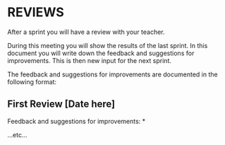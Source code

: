 # REVIEWS
After a sprint you will have a review with your teacher.

During this meeting you will show the results of the last sprint.
In this document you will write down the feedback and suggestions for improvements.
This is then new input for the next sprint.

The feedback and suggestions for improvements are documented in the following format:

## First Review [Date here]
Feedback and suggestions for improvements:
*


...etc...
